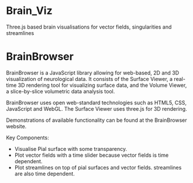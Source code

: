 # Brain_Viz
Three.js based brain visualisations for vector fields, singularities and streamlines


# BrainBrowser
BrainBrowser is a JavaScript library allowing for web-based, 2D and 3D visualization of neurological data. It consists of the Surface Viewer, a real-time 3D rendering tool for visualizing surface data, and the Volume Viewer, a slice-by-slice volumetric data analysis tool.

BrainBrowser uses open web-standard technologies such as HTML5, CSS, JavaScript and WebGL. The Surface Viewer uses three.js for 3D rendering.

Demonstrations of available functionality can be found at the BrainBrowser website.


Key Components:
 - Visualise Pial surface with some transparency.
 - Plot vector fields with a time slider because vector fields is time dependent.
 - Plot streamlines on top of pial surfaces and vector fields. streamlines are also time dependent.